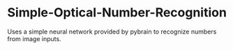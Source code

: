 # Simple-Optical-Number-Recognition
Uses a simple neural network provided by pybrain to recognize numbers from image inputs.
